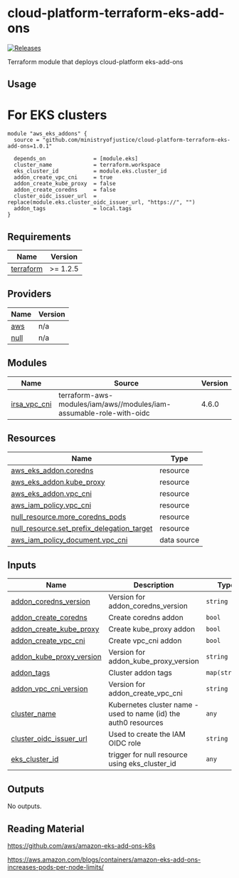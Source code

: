 # cloud-platform-terraform-eks-add-ons

[![Releases](https://img.shields.io/github/release/ministryofjustice/cloud-platform-terraform-eks-add-ons/all.svg?style=flat-square)](https://github.com/ministryofjustice/cloud-platform-terraform-eks-add-ons/releases)

Terraform module that deploys cloud-platform eks-add-ons
## Usage

# For EKS clusters
```
module "aws_eks_addons" {
  source = "github.com/ministryofjustice/cloud-platform-terraform-eks-add-ons=1.0.1"

  depends_on               = [module.eks]
  cluster_name             = terraform.workspace
  eks_cluster_id           = module.eks.cluster_id
  addon_create_vpc_cni     = true
  addon_create_kube_proxy  = false
  addon_create_coredns     = false
  cluster_oidc_issuer_url  = replace(module.eks.cluster_oidc_issuer_url, "https://", "")
  addon_tags               = local.tags
}
```
<!--- BEGIN_TF_DOCS --->
## Requirements

| Name | Version |
|------|---------|
| <a name="requirement_terraform"></a> [terraform](#requirement\_terraform) | >= 1.2.5 |

## Providers

| Name | Version |
|------|---------|
| <a name="provider_aws"></a> [aws](#provider\_aws) | n/a |
| <a name="provider_null"></a> [null](#provider\_null) | n/a |

## Modules

| Name | Source | Version |
|------|--------|---------|
| <a name="module_irsa_vpc_cni"></a> [irsa\_vpc\_cni](#module\_irsa\_vpc\_cni) | terraform-aws-modules/iam/aws//modules/iam-assumable-role-with-oidc | 4.6.0 |

## Resources

| Name | Type |
|------|------|
| [aws_eks_addon.coredns](https://registry.terraform.io/providers/hashicorp/aws/latest/docs/resources/eks_addon) | resource |
| [aws_eks_addon.kube_proxy](https://registry.terraform.io/providers/hashicorp/aws/latest/docs/resources/eks_addon) | resource |
| [aws_eks_addon.vpc_cni](https://registry.terraform.io/providers/hashicorp/aws/latest/docs/resources/eks_addon) | resource |
| [aws_iam_policy.vpc_cni](https://registry.terraform.io/providers/hashicorp/aws/latest/docs/resources/iam_policy) | resource |
| [null_resource.more_coredns_pods](https://registry.terraform.io/providers/hashicorp/null/latest/docs/resources/resource) | resource |
| [null_resource.set_prefix_delegation_target](https://registry.terraform.io/providers/hashicorp/null/latest/docs/resources/resource) | resource |
| [aws_iam_policy_document.vpc_cni](https://registry.terraform.io/providers/hashicorp/aws/latest/docs/data-sources/iam_policy_document) | data source |

## Inputs

| Name | Description | Type | Default | Required |
|------|-------------|------|---------|:--------:|
| <a name="input_addon_coredns_version"></a> [addon\_coredns\_version](#input\_addon\_coredns\_version) | Version for addon\_coredns\_version | `string` | `"v1.9.3-eksbuild.5"` | no |
| <a name="input_addon_create_coredns"></a> [addon\_create\_coredns](#input\_addon\_create\_coredns) | Create coredns addon | `bool` | `true` | no |
| <a name="input_addon_create_kube_proxy"></a> [addon\_create\_kube\_proxy](#input\_addon\_create\_kube\_proxy) | Create kube\_proxy addon | `bool` | `true` | no |
| <a name="input_addon_create_vpc_cni"></a> [addon\_create\_vpc\_cni](#input\_addon\_create\_vpc\_cni) | Create vpc\_cni addon | `bool` | `true` | no |
| <a name="input_addon_kube_proxy_version"></a> [addon\_kube\_proxy\_version](#input\_addon\_kube\_proxy\_version) | Version for addon\_kube\_proxy\_version | `string` | `"v1.23.16-eksbuild.2"` | no |
| <a name="input_addon_tags"></a> [addon\_tags](#input\_addon\_tags) | Cluster addon tags | `map(string)` | `{}` | no |
| <a name="input_addon_vpc_cni_version"></a> [addon\_vpc\_cni\_version](#input\_addon\_vpc\_cni\_version) | Version for addon\_create\_vpc\_cni | `string` | `"v1.13.2-eksbuild.1"` | no |
| <a name="input_cluster_name"></a> [cluster\_name](#input\_cluster\_name) | Kubernetes cluster name - used to name (id) the auth0 resources | `any` | n/a | yes |
| <a name="input_cluster_oidc_issuer_url"></a> [cluster\_oidc\_issuer\_url](#input\_cluster\_oidc\_issuer\_url) | Used to create the IAM OIDC role | `string` | `""` | no |
| <a name="input_eks_cluster_id"></a> [eks\_cluster\_id](#input\_eks\_cluster\_id) | trigger for null resource using eks\_cluster\_id | `any` | n/a | yes |

## Outputs

No outputs.

<!--- END_TF_DOCS --->

## Reading Material
https://github.com/aws/amazon-eks-add-ons-k8s

https://aws.amazon.com/blogs/containers/amazon-eks-add-ons-increases-pods-per-node-limits/


